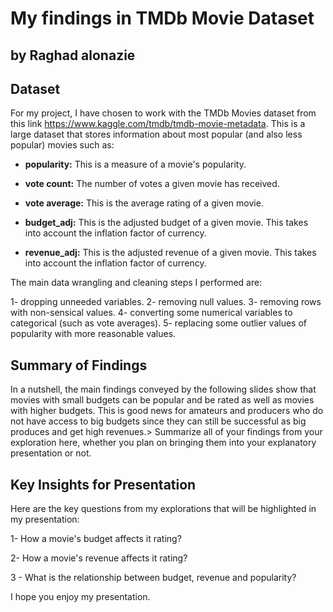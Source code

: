 # My findings in TMDb Movie Dataset
## by Raghad alonazie

## Dataset


For my project, I have chosen to work with the TMDb Movies dataset from this link https://www.kaggle.com/tmdb/tmdb-movie-metadata. This is a large dataset that stores information about most popular (and also less popular) movies such as:

- **popularity:** This is a measure of a movie's popularity.

- **vote count:** The number of votes a given movie has received.

- **vote average:** This is the average rating of a given movie.

- **budget_adj:** This is the adjusted budget of a given movie. This takes into account the inflation factor of currency.

- **revenue_adj:** This is the adjusted revenue of a given movie. This takes into account the inflation factor of currency.

The main data wrangling and cleaning steps I performed are:

1- dropping unneeded variables.
2- removing null values.
3- removing rows with non-sensical values.
4- converting some numerical variables to categorical (such as vote averages).
5- replacing some outlier values of popularity with more reasonable values.

## Summary of Findings

In a nutshell, the main findings conveyed by the following slides show that movies with small budgets can be popular and be rated as well as movies with higher budgets. This is good news for amateurs and producers who do not have access to big budgets since they can still be successful as big produces and get high revenues.> Summarize all of your findings from your exploration here, whether you plan on bringing them into your explanatory presentation or not.


## Key Insights for Presentation

Here are the key questions from my explorations that will be highlighted in my presentation:

1- How a movie's budget affects  it rating?

2- How a movie's revenue affects  it rating?

3 - What is the relationship between budget, revenue and popularity?


I hope you enjoy my presentation.